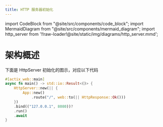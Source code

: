 ```yaml
---
title: HTTP 服务器初始化
---
```


import CodeBlock from "@site/src/components/code_block";
import MermaidDiagram from "@site/src/components/mermaid_diagram";
import http_server from '!!raw-loader!@site/static/img/diagrams/http_server.mmd';

# 架构概述

下面是 HttpServer 初始化的图示，对应以下代码

```rust
#[actix_web::main]
async fn main() -> std::io::Result<()> {
    HttpServer::new(|| {
        App::new()
            .route("/", web::to(|| HttpResponse::Ok()))
    })
    .bind(("127.0.0.1", 8080))?
    .run()
    .await
}
```

<MermaidDiagram value={http_server}  />
